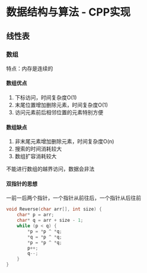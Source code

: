 # 数据结构与算法 - CPP实现

## 线性表

### 数组

特点：内存是连续的

#### 数组优点

1. 下标访问，时间复杂度O(1)
1. 末尾位置增加删除元素，时间复杂度O(1)
1. 访问元素前后相邻位置的元素特别方便

#### 数组缺点

1. 非末尾元素增加删除元素，时间复杂度O(n)
1. 搜索的时间消耗较大
1. 数组扩容消耗较大

不能进行数组的越界访问，数据会非法

#### 双指针的思想

一前一后两个指针，一个指针从前往后，一个指针从后往前

```cpp
void Reverse(char arr[], int size) {
    char* p = arr;
    char* q = arr + size - 1;
    while (p < q) {
        *p = *p ^ *q;
        *q = *p ^ *q;
        *p = *p ^ *q;
        p++;
        q--;
    }
}
```
